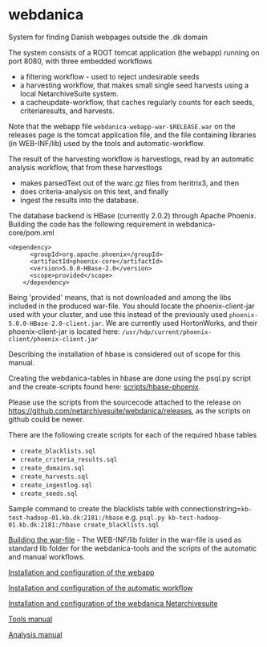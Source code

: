 # webdanica
System for finding Danish webpages outside the .dk domain

The system consists of a ROOT tomcat application (the webapp) running on port 8080, with three embedded workflows
 * a filtering workflow - used to reject undesirable seeds
 * a harvesting workflow, that makes small single seed harvests using a local NetarchiveSuite system.
 * a cacheupdate-workflow, that caches regularly counts for each seeds, criteriaresults, and harvests.

Note that the webapp file `webdanica-webapp-war-$RELEASE.war` on the releases page is the tomcat application file, and the file containing libraries (in WEB-INF/lib) used by the tools and automatic-workflow.

The result of the harvesting workflow is harvestlogs, read by an automatic analysis workflow, that from these harvestlogs 
 * makes parsedText out of the warc.gz files from heritrix3, and then 
 * does criteria-analysis on this text, and finally 
 * ingest the results into the database.

The database backend is HBase (currently 2.0.2) through Apache Phoenix. Building the code has the following requirement in webdanica-core/pom.xml
``` 
<dependency>
      <groupId>org.apache.phoenix</groupId>
      <artifactId>phoenix-core</artifactId>
      <version>5.0.0-HBase-2.0</version>
      <scope>provided</scope>
    </dependency>
```
Being 'provided' means, that is not downloaded and among the libs included in the produced war-file.
You should locate the phoenix-client-jar used with your cluster, and use this instead of the previously used `phoenix-5.0.0-HBase-2.0-client.jar`.
We are currently used HortonWorks, and their phoenix-client-jar is located here: `/usr/hdp/current/phoenix-client/phoenix-client.jar`

Describing the installation of hbase is considered out of scope for this manual.

Creating the webdanica-tables in hbase are done using the psql.py script and the create-scripts found here: [scripts/hbase-phoenix](scripts/hbase-phoenix).

Please use the scripts from the sourcecode attached to the release on <https://github.com/netarchivesuite/webdanica/releases>, as the scripts on github could be newer.

There are the following create scripts for each of the required hbase tables 
 * `create_blacklists.sql`
 * `create_criteria_results.sql`
 * `create_domains.sql`
 * `create_harvests.sql`
 * `create_ingestlog.sql`
 * `create_seeds.sql`

Sample command to create the blacklists table with connectionstring=`kb-test-hadoop-01.kb.dk:2181:/hbase`
e.g. `psql.py kb-test-hadoop-01.kb.dk:2181:/hbase create_blacklists.sql`

[Building the war-file](warfile_building.md) - The WEB-INF/lib folder in the war-file is used as standard lib folder for the webdanica-tools and the scripts of the automatic and manual workflows.

[Installation and configuration of the webapp](webapp_install.md)

[Installation and configuration of the automatic workflow](workflow_install.md)

[Installation and configuration of the webdanica Netarchivesuite](webdanicaNAS_install.md)

[Tools manual](tools/Readme.md)

[Analysis manual](analysis.md)


